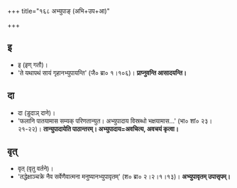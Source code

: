 +++
title="१६८ अभ्युपाङ् (अभि+उप+आ)"

+++

## इ
- इ (इण् गतौ)।
- 'ते यथापथं सायं गृहानभ्युपायन्ति' (जै० ब्रा० १।१०६)। **प्राप्नुवन्ति आसादयन्ति।**

## दा
- दा (डुदाञ् दाने)।
- 'फलानि पातयामास सम्यक् परिणतान्युत। अभ्युपादाय विस्रब्धो भक्षयामास…' (भा० शां० २३।२१-२२)। **तान्युपादायेति पाठान्तरम्। अभ्युपादाय=अवचित्य, अवचयं कृत्वा।**

## वृत्
- वृत् (वृतु वर्तने)।
- 'तद्धेक्षाञ्चक्रे नैव सर्वेणैवात्मना मनुष्यानभ्युपावृतम्' (श० ब्रा० २।२।१।१३)। **अभ्युपावृतम् उपासृपम्।**
